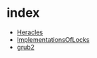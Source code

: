 # index
* [Heracles](http://yixing.github.io/blog/Heracles.html)
* [ImplementationsOfLocks](http://yixing.github.io/blog/ImplementationsOfLocks.html)
* [grub2](http://yixing.github.io/blog/grub2.html)
